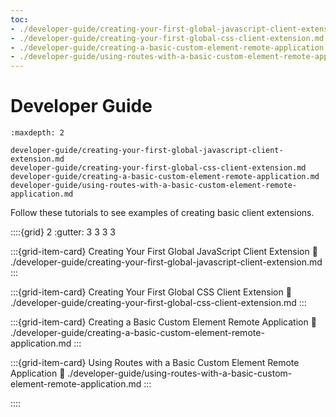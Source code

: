```yaml
---
toc:
- ./developer-guide/creating-your-first-global-javascript-client-extension.md
- ./developer-guide/creating-your-first-global-css-client-extension.md
- ./developer-guide/creating-a-basic-custom-element-remote-application.md
- ./developer-guide/using-routes-with-a-basic-custom-element-remote-application.md
---
```


# Developer Guide 

```toctree
:maxdepth: 2

developer-guide/creating-your-first-global-javascript-client-extension.md
developer-guide/creating-your-first-global-css-client-extension.md
developer-guide/creating-a-basic-custom-element-remote-application.md
developer-guide/using-routes-with-a-basic-custom-element-remote-application.md
```

Follow these tutorials to see examples of creating basic client extensions.

::::{grid} 2
:gutter: 3 3 3 3

:::{grid-item-card} Creating Your First Global JavaScript Client Extension
:link: ./developer-guide/creating-your-first-global-javascript-client-extension.md
:::

:::{grid-item-card} Creating Your First Global CSS Client Extension
:link: ./developer-guide/creating-your-first-global-css-client-extension.md
:::

:::{grid-item-card} Creating a Basic Custom Element Remote Application
:link: ./developer-guide/creating-a-basic-custom-element-remote-application.md
:::

:::{grid-item-card} Using Routes with a Basic Custom Element Remote Application
:link: ./developer-guide/using-routes-with-a-basic-custom-element-remote-application.md
:::

::::
